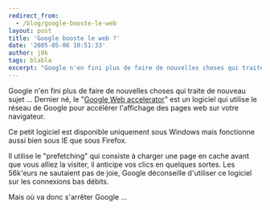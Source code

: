 ```yaml
---
redirect_from:
  - /blog/google-booste-le-web
layout: post
title: 'Google booste le web ?'
date: '2005-05-06 10:51:33'
author: j0k
tags: blabla
excerpt: "Google n'en fini plus de faire de nouvelles choses qui traite de nouveau sujet ...   Dernier né, le \"[Google Web accelerator](http://webaccelerator.google.com/)\" est un logiciel qui utilise le réseau de Google pour accélérer l'affichage des pages web sur votre navigateur.  \n  \nCe petit logiciel est disponible uniquement sous Windows mais fonctionne      …"
---
```



Google n'en fini plus de faire de nouvelles choses qui traite de nouveau sujet ...   Dernier né, le "[Google Web accelerator](http://webaccelerator.google.com/)" est un logiciel qui utilise le réseau de Google pour accélérer l'affichage des pages web sur votre navigateur.

Ce petit logiciel est disponible uniquement sous Windows mais fonctionne aussi bien sous IE que sous Firefox.

Il utilise le "prefetching" qui consiste à charger une page en cache avant que vous alliez la visiter, il anticipe vos clics en quelques sortes.   Les 56k'eurs ne sautaient pas de joie, Google déconseille d'utiliser ce logiciel sur les connexions bas débits.

Mais où va donc s'arrêter Google ...
